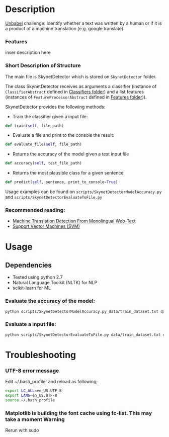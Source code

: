 # Description
[Unbabel](https://unbabel.com/) challenge: Identify whether a text was written by a human or if it is a product of a machine translation (e.g. google translate)

### Features
inser description here

### Short Description of Structure
The main file is SkynetDetector which is stored on `SkynetDetector` folder.

The class SkynetDetector receives as arguments a classifier (instance of `ClassifierAbstract` defined in
[Classifiers folder](https://github.com/joanap/MachineTranslationDetection/tree/master/scripts/Classifiers)) and a list 
 features (instances of `FeatureProcessorAbstract` defined in 
[Features folder](https://github.com/joanap/MachineTranslationDetection/tree/master/scripts/Features))).

SkynetDetector provides the following methods:
- Train the classifier given a input file:

```python
def train(self, file_path)
```
- Evaluate a file and print to the console the result:

```python
def evaluate_file(self, file_path)
```
- Returns the accuracy of the model given a test input file

```python
def accuracy(self, test_file_path)
```
- Returns the most plausible class for a given sentence

```python
def predict(self, sentence, print_to_console=True)
```

Usage examples can be found on `scripts/SkynetDetectorModelAccuracy.py` and `scripts/SkynetDetectorEvaluateToFile.py`

### Recommended reading: 
- [Machine Translation Detection From Monolingual Web-Text](http://www.aclweb.org/anthology/P13-1157)
- [Support Vector Machines (SVM)](http://scikit-learn.org/stable/modules/svm.html)

# Usage

## Dependencies
* Tested using python 2.7
* Natural Language Toolkit (NLTK) for NLP
* scikit-learn for ML

### Evaluate the accuracy of the model:

```sh
python scripts/SkynetDetectorModelAccuracy.py data/train_dataset.txt data/test_dataset.txt
```

### Evaluate a input file:

```sh
python scripts/SkynetDetectorEvaluateToFile.py data/train_dataset.txt data/test_dataset.txt > output.txt
```

# Troubleshooting

### UTF-8 error message

Edit ~/.bash_profile` and reload as following:

```sh
export LC_ALL=en_US.UTF-8
export LANG=en_US.UTF-8
source ~/.bash_profile
```

### Matplotlib is building the font cache using fc-list. This may take a moment Warning

Rerun with sudo